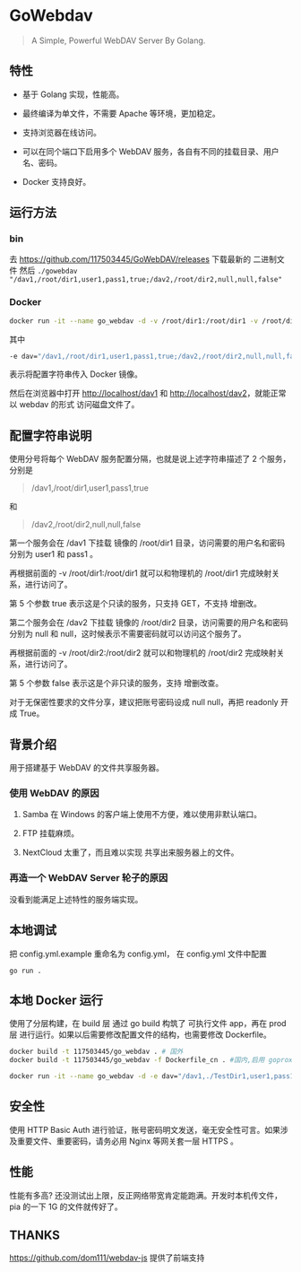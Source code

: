 # GoWebdav

> A Simple, Powerful WebDAV Server By Golang.

## 特性

- 基于 Golang 实现，性能高。

- 最终编译为单文件，不需要 Apache 等环境，更加稳定。

- 支持浏览器在线访问。

- 可以在同个端口下启用多个 WebDAV 服务，各自有不同的挂载目录、用户名、密码。

- Docker 支持良好。

## 运行方法

### bin

去 <https://github.com/117503445/GoWebDAV/releases> 下载最新的 二进制文件
然后 `./gowebdav "/dav1,/root/dir1,user1,pass1,true;/dav2,/root/dir2,null,null,false"`

### Docker

```sh
docker run -it --name go_webdav -d -v /root/dir1:/root/dir1 -v /root/dir2:/root/dir2 -e dav="/dav1,/root/dir1,user1,pass1,true;/dav2,/root/dir2,null,null,false" -p 80:80 --restart=unless-stopped 117503445/go_webdav
```

其中

```sh
-e dav="/dav1,/root/dir1,user1,pass1,true;/dav2,/root/dir2,null,null,false"
```

表示将配置字符串传入 Docker 镜像。

然后在浏览器中打开 <http://localhost/dav1> 和 <http://localhost/dav2>，就能正常以 webdav 的形式 访问磁盘文件了。

## 配置字符串说明

使用分号将每个 WebDAV 服务配置分隔，也就是说上述字符串描述了 2 个服务，分别是

> /dav1,/root/dir1,user1,pass1,true

和

> /dav2,/root/dir2,null,null,false

第一个服务会在 /dav1 下挂载 镜像的 /root/dir1 目录，访问需要的用户名和密码分别为 user1 和 pass1 。

再根据前面的  -v /root/dir1:/root/dir1 就可以和物理机的 /root/dir1 完成映射关系，进行访问了。

第 5 个参数 true 表示这是个只读的服务，只支持 GET，不支持 增删改。

第二个服务会在 /dav2 下挂载 镜像的 /root/dir2 目录，访问需要的用户名和密码分别为 null 和 null，这时候表示不需要密码就可以访问这个服务了。

再根据前面的  -v /root/dir2:/root/dir2 就可以和物理机的 /root/dir2 完成映射关系，进行访问了。

第 5 个参数 false 表示这是个非只读的服务，支持 增删改查。

对于无保密性要求的文件分享，建议把账号密码设成 null null，再把 readonly 开成 True。

## 背景介绍

用于搭建基于 WebDAV 的文件共享服务器。

### 使用 WebDAV 的原因

1. Samba 在 Windows 的客户端上使用不方便，难以使用非默认端口。

2. FTP 挂载麻烦。

3. NextCloud 太重了，而且难以实现 共享出来服务器上的文件。

### 再造一个 WebDAV Server 轮子的原因

没看到能满足上述特性的服务端实现。

## 本地调试

把 config.yml.example 重命名为 config.yml， 在 config.yml 文件中配置

`go run .`

## 本地 Docker 运行

使用了分层构建，在 build 层 通过 go build 构筑了 可执行文件 app，再在 prod 层 进行运行。如果以后需要修改配置文件的结构，也需要修改 Dockerfile。

```sh
docker build -t 117503445/go_webdav . # 国外
docker build -t 117503445/go_webdav -f Dockerfile_cn . #国内,启用 goproxy.cn 镜像

docker run -it --name go_webdav -d -e dav="/dav1,./TestDir1,user1,pass1;/dav2,./TestDir2,user2,pass2" -p 80:80 --restart=unless-stopped 117503445/go_webdav
```

## 安全性

使用 HTTP Basic Auth 进行验证，账号密码明文发送，毫无安全性可言。如果涉及重要文件、重要密码，请务必用 Nginx 等网关套一层 HTTPS 。

## 性能

性能有多高? 还没测试出上限，反正网络带宽肯定能跑满。开发时本机传文件，pia 的一下 1G 的文件就传好了。

## THANKS

<https://github.com/dom111/webdav-js> 提供了前端支持
